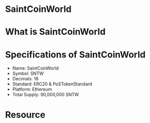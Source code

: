 # SaintCoinWorld

# What is SaintCoinWorld


# Specifications of SaintCoinWorld
* Name: SaintCoinWorld
* Symbol: SNTW
* Decimals: 18
* Standard: ERC20 & PoSTokenStandard
* Platform: Ethereum
* Total Supply: 90,000,000 SNTW

# Resource
